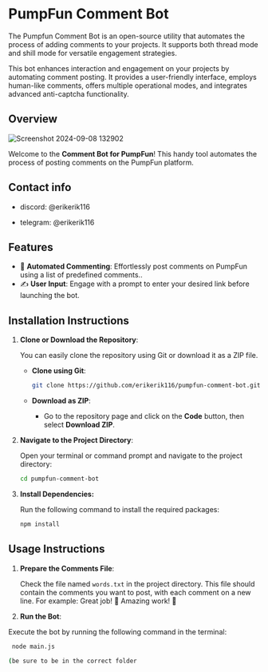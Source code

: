 #  PumpFun Comment Bot  

The Pumpfun Comment Bot is an open-source utility that automates the process of adding comments to your projects. It supports both thread mode and shill mode for versatile engagement strategies.

This bot enhances interaction and engagement on your projects by automating comment posting. It provides a user-friendly interface, employs human-like comments, offers multiple operational modes, and integrates advanced anti-captcha functionality.

## Overview

![Screenshot 2024-09-08 132902](https://github.com/user-attachments/assets/ffd110a6-4223-4d0e-a22b-06870f09ed0b)


Welcome to the **Comment Bot for PumpFun**! This handy tool automates the process of posting comments on the PumpFun platform.
## Contact info

- discord: @erikerik116

- telegram: @erikerik116

## Features

- 🤖 **Automated Commenting**: Effortlessly post comments on PumpFun using a list of predefined comments..
- ✍️ **User Input**: Engage with a prompt to enter your desired link before launching the bot.

## Installation Instructions

1. **Clone or Download the Repository**:

   You can easily clone the repository using Git or download it as a ZIP file.

   - **Clone using Git**:
     ```bash
     git clone https://github.com/erikerik116/pumpfun-comment-bot.git
     ```

   - **Download as ZIP**:
     - Go to the repository page and click on the **Code** button, then select **Download ZIP**.

2. **Navigate to the Project Directory**:

   Open your terminal or command prompt and navigate to the project directory:
   ```bash
   cd pumpfun-comment-bot

3. **Install Dependencies:**

    Run the following command to install the required packages:

    ```bash
    npm install

## Usage Instructions

1. **Prepare the Comments File**:

   Check the file named `words.txt` in the project directory. This file should contain the comments you want to post, with each comment on a new line. For example: Great job! 🎉  Amazing work! 🌟

2. **Run the Bot**:

  Execute the bot by running the following command in the terminal:
  
   ```bash 
    node main.js  

  (be sure to be in the correct folder
